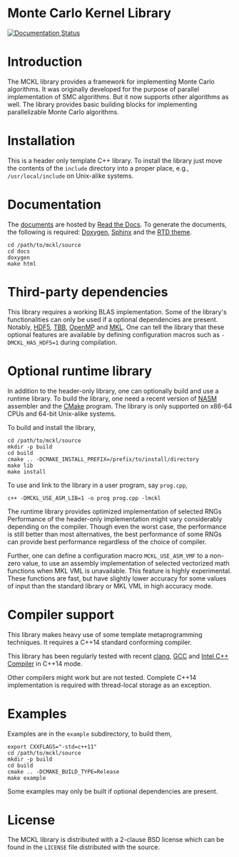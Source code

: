 # Monte Carlo Kernel Library

[![Documentation Status](https://readthedocs.org/projects/mckl/badge/?version=latest)](http://mckl.readthedocs.io/en/latest/?badge=latest)

# Introduction

The MCKL library provides a framework for implementing Monte Carlo algorithms.
It was originally developed for the purpose of parallel implementation of SMC
algorithms. But it now supports other algorithms as well. The library provides
basic building blocks for implementing parallelizable Monte Carlo algorithms.

# Installation

This is a header only template C++ library. To install the library just move
the contents of the `include` directory into a proper place, e.g.,
`/usr/local/include` on Unix-alike systems.

# Documentation

The [documents](http://mckl.readthedocs.io) are hosted by [Read the
Docs](https://readthedocs.org). To generate the documents, the following is
required: [Doxygen](http://www.stack.nl/~dimitri/doxygen/),
[Sphinx](http://www.sphinx-doc.org/en/stable/) and the [RTD
theme](https://github.com/rtfd/sphinx_rtd_theme).

```
cd /path/to/mckl/source
cd docs
doxygen
make html
```

# Third-party dependencies

This library requires a working BLAS implementation. Some of the library's
functionalities can only be used if a optional dependencies are present.
Notably, [HDF5](http://www.hdfgroup.org),
[TBB](http://threadingbuildingblocks.org), [OpenMP](http://www.openmp.org) and
[MKL](https://software.intel.com/en-us/intel-mkl). One can tell the library
that these optional features are available by defining configuration macros
such as `-DMCKL_HAS_HDF5=1` during compilation.

# Optional runtime library

In addition to the header-only library, one can optionally build and use a
runtime library. To build the library, one need a recent version of
[NASM](http://nasm.us) assembler and the [CMake](http://www.cmake.org) program.
The library is only supported on x86-64 CPUs and 64-bit Unix-alike systems.

To build and install the library,
```
cd /path/to/mckl/source
mkdir -p build
cd build
cmake .. -DCMAKE_INSTALL_PREFIX=/prefix/to/install/directory
make lib
make install
```
To use and link to the library in a user program, say `prog.cpp`,
```
c++ -DMCKL_USE_ASM_LIB=1 -o prog prog.cpp -lmckl
```

The runtime library provides optimized implementation of selected RNGs
Performance of the header-only implementation might vary considerably depending
on the compiler. Though even the worst case, the performance is still better
than most alternatives, the best performance of some RNGs can provide best
performance regardless of the choice of compiler.

Further, one can define a configuration macro `MCKL_USE_ASM_VMF` to a non-zero
value, to use an assembly implementation of selected vectorized math functions
when MKL VML is unavailable. This feature is highly experimental. These
functions are fast, but have slightly lower accuracy for some values of input
than the standard library or MKL VML in high accuracy mode.

# Compiler support

This library makes heavy use of some template metaprogramming techniques. It
requires a C++14 standard conforming compiler.

This library has been regularly tested with recent
[clang](http://clang.llvm.org), [GCC](http://gcc.gnu.org) and [Intel C++
Compiler](http://software.intel.com/en-us/intel-compilers) in C++14 mode.

Other compilers might work but are not tested. Complete C++14 implementation is
required with thread-local storage as an exception.

# Examples

Examples are in the `example` subdirectory, to build them,
```
export CXXFLAGS="-std=c++11"
cd /path/to/mckl/source
mkdir -p build
cd build
cmake .. -DCMAKE_BUILD_TYPE=Release
make example
```
Some examples may only be built if optional dependencies are present.

# License

The MCKL library is distributed with a 2-clause BSD license which can be found
in the `LICENSE` file distributed with the source.

